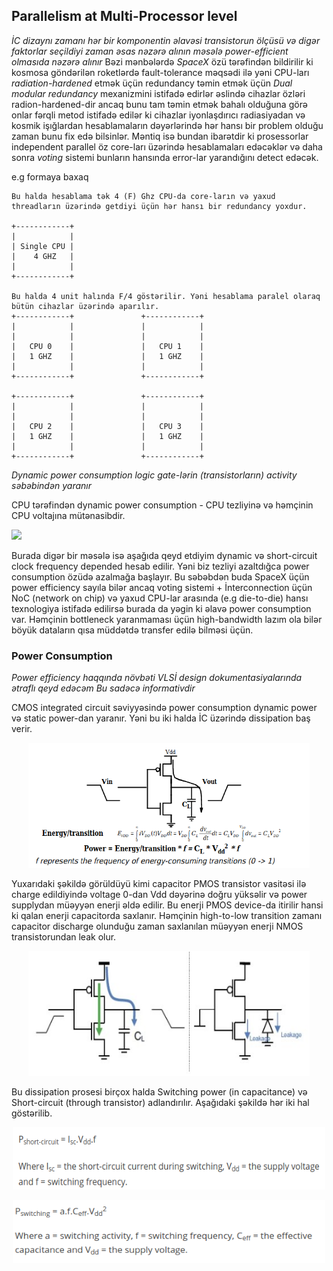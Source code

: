 ## Parallelism at Multi-Processor level
_İC dizaynı zamanı hər bir komponentin əlavəsi transistorun ölçüsü və digər faktorlar seçildiyi zaman əsas nəzərə alının məsələ power-efficient olmasıda nəzərə alınır_
Bəzi mənbələrdə _SpaceX_ özü tərəfindən bildirilir ki kosmosa göndərilən roketlərdə fault-tolerance məqsədi ilə yəni CPU-ları *radiation-hardened* etmək üçün redundancy təmin etmək üçün *Dual modular redundancy* mexanizmini istifadə edirlər əslində cihazlar özləri radion-hardened-dir ancaq bunu tam təmin etmək bahalı olduğuna görə onlar fərqli metod istifadə edilər ki cihazlar iyonlaşdırıcı radiasiyadan və kosmik işığlardan hesablamaların dəyərlərində hər hansı bir problem olduğu zaman bunu fix edə bilsinlər. Məntiq isə bundan ibarətdir ki prosessorlar independent parallel öz core-ları üzərində hesablamaları edəcəklər və daha sonra _voting_ sistemi bunların hansında error-lar yarandığını detect edəcək.

e.g formaya baxaq
```
Bu halda hesablama tək 4 (F) Ghz CPU-da core-ların və yaxud threadların üzərində getdiyi üçün hər hansı bir redundancy yoxdur.

+------------+
|            |
| Single CPU |
|    4 GHZ   |
|            |
+------------+

Bu halda 4 unit halında F/4 göstərilir. Yəni hesablama paralel olaraq bütün cihazlar üzərində aparılır. 
+------------+               +------------+
|            |               |            |
|            |               |            |
|   CPU 0    |               |   CPU 1    |
|   1 GHZ    |               |   1 GHZ    |
|            |               |            |
+------------+               +------------+

+------------+               +------------+
|            |               |            |
|            |               |            |
|   CPU 2    |               |   CPU 3    |
|   1 GHZ    |               |   1 GHZ    |
|            |               |            |
+------------+               +------------+

```
_Dynamic power consumption logic gate-lərin (transistorların) activity səbəbindən yaranır_

CPU tərəfindən dynamic power consumption - CPU tezliyinə və həmçinin CPU voltajına mütənasibdir.

<img src="https://render.githubusercontent.com/render/math?math=P_{dyn}=CV^{2}f&mode=inline">

Burada digər bir məsələ isə aşağıda qeyd etdiyim dynamic və short-circuit clock frequency depended hesab edilir. Yəni biz tezliyi azaltdığca power consumption özüdə azalmağa başlayır. Bu səbəbdən buda SpaceX üçün power efficiency sayıla bilər ancaq voting sistemi + İnterconnection üçün NoC (network on chip) və yaxud CPU-lar arasında (e.g die-to-die) hansı texnologiya istifadə edilirsə burada da yəgin ki əlavə power consumption var. Həmçinin bottleneck yaranmaması üçün high-bandwidth lazım ola bilər böyük dataların qısa müddətdə transfer edilə bilməsi üçün.


### Power Consumption
_Power efficiency haqqında növbəti VLSİ design dokumentasiyalarında ətraflı qeyd edəcəm_ 
*Bu sadəcə informativdir*

CMOS integrated circuit səviyyəsində power consumption dynamic power və static power-dan yaranır. Yəni bu iki halda İC üzərində dissipation baş verir.
<p align="center">
<img src="https://raw.githubusercontent.com/goupaz/leet/master/assets/Screenshot_2020-06-28%20lecture14%20ppt%20-%20lecture9%20pdf.png" style="max-width:100%;" width="450" height="200">
</p>

Yuxarıdaki şəkildə görüldüyü kimi capacitor PMOS transistor vasitəsi ilə charge edildiyində voltage 0-dan Vdd dəyərinə doğru yüksəlir və power supplydan müəyyən enerji əldə edilir. Bu enerji PMOS device-da itirilir hansi ki qalan enerji capacitorda saxlanır. Həmçinin high-to-low transition zamanı capacitor discharge olunduğu zaman saxlanılan müəyyən enerji NMOS transistorundan leak olur.
<p align="center">

<img src="https://raw.githubusercontent.com/goupaz/leet/master/assets/Dissipation-in-CMOS.jpg" style="max-width:100%;" width="450" height="200">
</p>
Bu dissipation prosesi birçox halda Switching power (in capacitance) və Short-circuit (through transistor) adlandırılır. Aşağıdaki şəkildə hər iki hal göstərilib.
<p align="center">
<img src="https://raw.githubusercontent.com/goupaz/leet/master/assets/Screenshot_2020-06-28%20Power%20Consumption%20-%20Semiconductor%20Engineering(2).png" style="max-width:100%;" width="500" height="100">
</p>

<p align="center">
<img src="https://raw.githubusercontent.com/goupaz/leet/master/assets/Screenshot_2020-06-28%20Power%20Consumption%20-%20Semiconductor%20Engineering(1).png" style="max-width:100%;" width="500" height="100">
</p>
